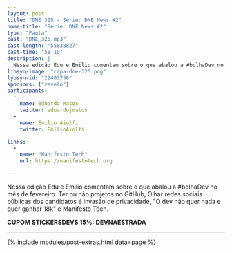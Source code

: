 ```yaml
---
layout: post
title: "DNE 325 - Série: DNE News #2"
home-title: "Série: DNE News #2"
type: "Pauta"
cast: "DNE_325.mp3"
cast-length: "55838827"
cast-time: "58:10"
description: |
  Nessa edição Edu e Emilio comentam sobre o que abalou a #bolhaDev no mês de fevereiro. Ter ou não projetos no GitHub, Olhar redes sociais públicas dos candidatos é invasão de privacidade, "O dev não quer nada e quer ganhar 18k" e Manifesto Tech.
libsyn-image: "capa-dne-325.png"
lybsyn-id: "22403750"
sponsors: ["revelo"]
participants:
  -
    name: Eduardo Matos
    twitter: eduardojmatos
  -
    name: Emilio Aiolfi
    twitter: EmilioAiolfi

links:
  -
    name: "Manifesto Tech"
    url: https://manifestotech.org

---
```


Nessa edição Edu e Emilio comentam sobre o que abalou a #bolhaDev no mês de fevereiro. Ter ou não projetos no GitHub, Olhar redes sociais públicas dos candidatos é invasão de privacidade, "O dev não quer nada e quer ganhar 18k" e Manifesto Tech.

<strong>CUPOM STICKERSDEVS 15%: DEVNAESTRADA</strong>

---

{% include modules/post-extras.html data=page %}
